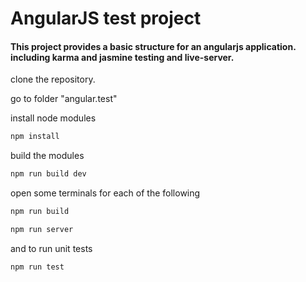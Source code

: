 AngularJS test project
========

#### This project provides a basic structure for an angularjs application. including karma and jasmine testing and live-server. ####


clone the repository.

go to folder "angular.test"


install node modules

```sh
npm install
```

build the modules

```sh
npm run build dev
```


open some terminals for each of the following

```sh
npm run build
```

```sh
npm run server
```

and to run unit tests

```sh
npm run test
```

